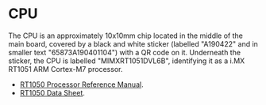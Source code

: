 # CPU

The CPU is an approximately 10x10mm chip located in the middle of the main board, covered by a black
and white sticker (labelled "A190422" and in smaller text "65873A190401104") with a QR code on it.
Underneath the sticker, the CPU is labelled "MIMXRT1051DVL6B", identifying it as a i.MX RT1051 ARM
Cortex-M7 processor.

* [RT1050 Processor Reference Manual](../doc/IMXRT1050RM.pdf).
* [RT1050 Data Sheet](../doc/2603846.pdf).

